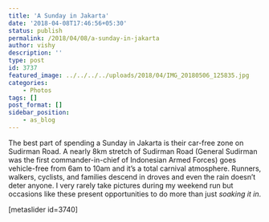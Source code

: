 ```yaml
---
title: 'A Sunday in Jakarta'
date: '2018-04-08T17:46:56+05:30'
status: publish
permalink: /2018/04/08/a-sunday-in-jakarta
author: vishy
description: ''
type: post
id: 3737
featured_image: ../../../../uploads/2018/04/IMG_20180506_125835.jpg
categories: 
    - Photos
tags: []
post_format: []
sidebar_position:
    - as_blog
---
```

The best part of spending a Sunday in Jakarta is their car-free zone on Sudirman Road. A nearly 8km stretch of Sudirman Road (General Sudirman was the first commander-in-chief of Indonesian Armed Forces) goes vehicle-free from 6am to 10am and it’s a total carnival atmosphere. Runners, walkers, cyclists, and families descend in droves and even the rain doesn’t deter anyone. I very rarely take pictures during my weekend run but occasions like these present opportunities to do more than just *soaking it in*.

\[metaslider id=3740\]
